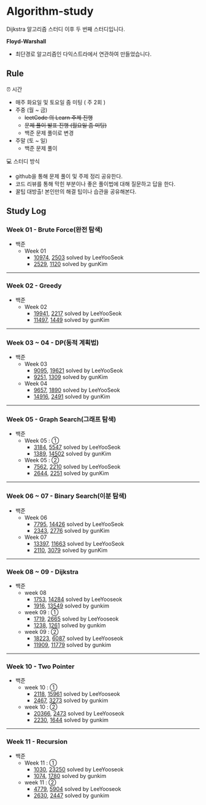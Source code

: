 # Algorithm-study
Dijkstra 알고리즘 스터디 이후 두 번째 스터디입니다.


**Floyd-Warshall**
- 최단경로 알고리즘인 다익스트라에서 연관하여 만들었습니다.


## Rule 
⏰ 시간
- 매주 화요일 및 토요일 줌 미팅 ( 주 2회 )
- 주중 (월 ~ 금)
    - ~~leetCode 의 Learn 주제 진행~~
    - ~~문제 풀이 발표 진행 (월요일 줌 미팅)~~
    - 백준 문제 풀이로 변경
- 주말 (토 ~ 일)
    - 백준 문제 풀이

💻 스터디 방식
- github을 통해 문제 풀이 및 주제 정리 공유한다.
- 코드 리뷰를 통해 막힌 부분이나 좋은 풀이법에 대해 질문하고 답을 한다.
- 꿀팁 대방출! 본인만의 해결 팁이나 습관을 공유해본다.


## Study Log
### Week 01 - Brute Force(완전 탐색)
- 백준
    - Week 01
        - [10974](https://github.com/Challenge-Next-Level/Floyd-Warshall/blob/master/LeeYooseok/BOJ/BruteForce/20220116.md), [2503](https://github.com/Challenge-Next-Level/Floyd-Warshall/blob/master/LeeYooseok/BOJ/BruteForce/20220116.md) solved by LeeYooSeok
        - [2529](https://github.com/Challenge-Next-Level/Floyd-Warshall/blob/master/gunkim/Baekjoon/week01_BruteForce/2529_%EB%B6%80%EB%93%B1%ED%98%B8.py), [1120](https://github.com/Challenge-Next-Level/Floyd-Warshall/blob/master/gunkim/Baekjoon/week01_BruteForce/1120_%EB%AC%B8%EC%9E%90%EC%97%B4.py) solved by gunKim

---
### Week 02 - Greedy
- 백준
    - Week 02
        - [19941](https://github.com/Challenge-Next-Level/Floyd-Warshall/blob/master/LeeYooseok/BOJ/Greedy/20220122.md), [2217](https://github.com/Challenge-Next-Level/Floyd-Warshall/blob/master/LeeYooseok/BOJ/Greedy/20220122.md) solved by LeeYooSeok
        - [11497](https://github.com/Challenge-Next-Level/Floyd-Warshall/blob/master/gunkim/Baekjoon/week02_Greedy/11497_%ED%86%B5%EB%82%98%EB%AC%B4%EA%B1%B4%EB%84%88%EB%9B%B0%EA%B8%B0.py), [1449](https://github.com/Challenge-Next-Level/Floyd-Warshall/blob/master/gunkim/Baekjoon/week02_Greedy/1449_%EC%88%98%EB%A6%AC%EA%B3%B5%ED%95%AD%EC%8A%B9.py) solved by gunKim

---
### Week 03 ~ 04 - DP(동적 계획법)
- 백준
    - Week 03
        - [9095](https://github.com/Challenge-Next-Level/Floyd-Warshall/blob/master/LeeYooseok/BOJ/DynamicProgramming/9095.py), [19621](https://github.com/Challenge-Next-Level/Floyd-Warshall/blob/master/LeeYooseok/BOJ/DynamicProgramming/19621s.py) solved by LeeYooSeok
        - [9251](https://github.com/Challenge-Next-Level/Floyd-Warshall/blob/master/gunkim/Baekjoon/week03_DP/9251_LCS.py), [1309](https://github.com/Challenge-Next-Level/Floyd-Warshall/blob/master/gunkim/Baekjoon/week03_DP/1309_%EB%8F%99%EB%AC%BC%EC%9B%90.py) solved by gunKim
    - Week 04
        - [9657](https://github.com/Challenge-Next-Level/Floyd-Warshall/blob/master/LeeYooseok/BOJ/DynamicProgramming/9657.py), [1890](https://github.com/Challenge-Next-Level/Floyd-Warshall/blob/master/LeeYooseok/BOJ/DynamicProgramming/1890ss.py) solved by LeeYooSeok
        - [14916](https://github.com/Challenge-Next-Level/Floyd-Warshall/blob/master/gunkim/Baekjoon/week04_DP2/14916_%EA%B1%B0%EC%8A%A4%EB%A6%84%EB%8F%88.py), [2491](https://github.com/Challenge-Next-Level/Floyd-Warshall/blob/master/gunkim/Baekjoon/week04_DP2/2491_%EC%88%98%EC%97%B4.py) solved by gunKim

---
### Week 05 - Graph Search(그래프 탐색)
- 백준
    - Week 05 : ①
        - [3184](https://github.com/Challenge-Next-Level/Floyd-Warshall/blob/master/LeeYooseok/BOJ/Graph%20Search/3184s.py), [5547](https://github.com/Challenge-Next-Level/Floyd-Warshall/blob/master/LeeYooseok/BOJ/Graph%20Search/5547.py) solved by LeeYooSeok
        - [1389](https://github.com/Challenge-Next-Level/Floyd-Warshall/blob/master/gunkim/Baekjoon/week05_GraphSearch/1389_%EC%BC%80%EB%B9%88%EB%B2%A0%EC%9D%B4%EC%BB%A8%EC%9D%986%EB%8B%A8%EA%B3%84%EB%B2%95%EC%B9%99.py), [14502](https://github.com/Challenge-Next-Level/Floyd-Warshall/blob/master/gunkim/Baekjoon/week05_GraphSearch/14502_%EC%97%B0%EA%B5%AC%EC%86%8C.py) solved by gunKim
    - Week 05 : ②
        - [7562](https://github.com/Challenge-Next-Level/Floyd-Warshall/blob/master/LeeYooseok/BOJ/Graph%20Search/7562.py), [2210](https://github.com/Challenge-Next-Level/Floyd-Warshall/blob/master/LeeYooseok/BOJ/Graph%20Search/2210.py) solved by LeeYooSeok
        - [2644](https://github.com/Challenge-Next-Level/Floyd-Warshall/blob/master/gunkim/Baekjoon/week05_GraphSearch/2644_%EC%B4%8C%EC%88%98%EA%B3%84%EC%82%B0.py), [2251](https://github.com/Challenge-Next-Level/Floyd-Warshall/blob/master/gunkim/Baekjoon/week05_GraphSearch/2251_%EB%AC%BC%ED%86%B5.py) solved by gunKim

---
### Week 06 ~ 07 - Binary Search(이분 탐색)
- 백준
    - Week 06
        - [7795](https://github.com/Challenge-Next-Level/Floyd-Warshall/blob/master/LeeYooseok/BOJ/BinarySearch/7795.py), [14426](https://github.com/Challenge-Next-Level/Floyd-Warshall/blob/master/LeeYooseok/BOJ/BinarySearch/14426.py) solved by LeeYooSeok
        - [2343](https://github.com/Challenge-Next-Level/Floyd-Warshall/blob/master/gunkim/Baekjoon/week06_BinarySearch/2343_%EA%B8%B0%ED%83%80%EB%A0%88%EC%8A%A8.py), [2776](https://github.com/Challenge-Next-Level/Floyd-Warshall/blob/master/gunkim/Baekjoon/week06_BinarySearch/2776_%EC%95%94%EA%B8%B0%EC%99%95.py) solved by gunKim
    - Week 07
        - [13397](https://github.com/Challenge-Next-Level/Floyd-Warshall/blob/master/LeeYooseok/BOJ/BinarySearch/13397.py), [11663](https://github.com/Challenge-Next-Level/Floyd-Warshall/blob/master/LeeYooseok/BOJ/BinarySearch/11663.py) solved by LeeYooSeok
        - [2110](https://github.com/Challenge-Next-Level/Floyd-Warshall/blob/master/gunkim/Baekjoon/week07_BinarySearch2/2110_%EA%B3%B5%EC%9C%A0%EA%B8%B0%EC%84%A4%EC%B9%98.py), [3079](https://github.com/Challenge-Next-Level/Floyd-Warshall/blob/master/gunkim/Baekjoon/week07_BinarySearch2/3079_%EC%9E%85%EA%B5%AD%EC%8B%AC%EC%82%AC.py) solved by gunKim

---
### Week 08 ~ 09 - Dijkstra
- 백준
  - week 08
    - [1753](https://github.com/Challenge-Next-Level/Floyd-Warshall/blob/master/LeeYooseok/BOJ/Dijkstra/1753.py), [14284](https://github.com/Challenge-Next-Level/Floyd-Warshall/blob/master/LeeYooseok/BOJ/Dijkstra/14284.py) solved by LeeYooseok
    - [1916](https://github.com/Challenge-Next-Level/Floyd-Warshall/blob/master/gunkim/Baekjoon/week08_Dijkstra/1916_%EC%B5%9C%EC%86%8C%EB%B9%84%EC%9A%A9%EA%B5%AC%ED%95%98%EA%B8%B0.py), [13549](https://github.com/Challenge-Next-Level/Floyd-Warshall/blob/master/gunkim/Baekjoon/week08_Dijkstra/13549_%EC%88%A8%EB%B0%94%EA%BC%AD%EC%A7%883.py) solved by gunkim
  - week 09 : ①
    - [1719](https://github.com/Challenge-Next-Level/Floyd-Warshall/blob/master/LeeYooseok/BOJ/Dijkstra/1719.py), [2665](https://github.com/Challenge-Next-Level/Floyd-Warshall/blob/master/LeeYooseok/BOJ/Dijkstra/2665.py) solved by LeeYooseok
    - [1238](https://github.com/Challenge-Next-Level/Floyd-Warshall/blob/master/gunkim/Baekjoon/week09_Dijkstra2/1238_%ED%8C%8C%ED%8B%B0.py), [1261](https://github.com/Challenge-Next-Level/Floyd-Warshall/blob/master/gunkim/Baekjoon/week09_Dijkstra2/1261_%EC%95%8C%EA%B3%A0%EC%8A%A4%ED%8C%9F.py) solved by gunkim
  - week 09 : ②
    - [18223](https://github.com/Challenge-Next-Level/Floyd-Warshall/blob/master/LeeYooseok/BOJ/Dijkstra/18223.py), [6087](https://github.com/Challenge-Next-Level/Floyd-Warshall/blob/master/LeeYooseok/BOJ/Dijkstra/6087.py) solved by LeeYooseok
    - [11909](https://github.com/Challenge-Next-Level/Floyd-Warshall/blob/master/gunkim/Baekjoon/week09_Dijkstra2/11909_%EB%B0%B0%EC%97%B4%ED%83%88%EC%B6%9C.py), [11779](https://github.com/Challenge-Next-Level/Floyd-Warshall/blob/master/gunkim/Baekjoon/week09_Dijkstra2/11779_%EC%B5%9C%EC%86%8C%EB%B9%84%EC%9A%A9%EA%B5%AC%ED%95%98%EA%B8%B02.py) solved by gunkim
---
### Week 10 - Two Pointer
- 백준
  - week 10 : ①
    - [2118](https://github.com/Challenge-Next-Level/Floyd-Warshall/blob/master/LeeYooseok/BOJ/TwoPointer/2118.py), [15961](https://github.com/Challenge-Next-Level/Floyd-Warshall/blob/master/LeeYooseok/BOJ/TwoPointer/15961.py) solved by LeeYooseok
    - [2467](https://github.com/Challenge-Next-Level/Floyd-Warshall/blob/master/gunkim/Baekjoon/week10_TwoPointer/2467_%EC%9A%A9%EC%95%A1.py), [3273](https://github.com/Challenge-Next-Level/Floyd-Warshall/blob/master/gunkim/Baekjoon/week10_TwoPointer/3273_%EB%91%90%EC%88%98%EC%9D%98%ED%95%A9.py) solved by gunkim
  - week 10 : ②
    - [20366](https://github.com/Challenge-Next-Level/Floyd-Warshall/blob/master/LeeYooseok/BOJ/TwoPointer/20366.py), [2473](https://github.com/Challenge-Next-Level/Floyd-Warshall/blob/master/LeeYooseok/BOJ/TwoPointer/2473.py) solved by LeeYooseok
    - [2230](https://github.com/Challenge-Next-Level/Floyd-Warshall/blob/master/gunkim/Baekjoon/week11_TwoPointer2/2230_%EC%88%98%EA%B3%A0%EB%A5%B4%EA%B8%B0.py), [1644](https://github.com/Challenge-Next-Level/Floyd-Warshall/blob/master/gunkim/Baekjoon/week11_TwoPointer2/1644_%EC%86%8C%EC%88%98%EC%9D%98%EC%97%B0%EC%86%8D%ED%95%A9.py) solved by gunkim
  
---

### Week 11 - Recursion
- 백준
    - Week 11 : ①
        - [1030](https://github.com/Challenge-Next-Level/Floyd-Warshall/blob/master/LeeYooseok/BOJ/Recursion/1030.py), [23250](https://github.com/Challenge-Next-Level/Floyd-Warshall/blob/master/LeeYooseok/BOJ/Recursion/23250.py) solved by LeeYooseok
        - [1074](https://github.com/Challenge-Next-Level/Floyd-Warshall/blob/master/gunkim/Baekjoon/week12_Recursion/1074_Z.py), [1780]() solved by gunkim
    - week 11 : ②
        - [4779](https://github.com/Challenge-Next-Level/Floyd-Warshall/blob/master/LeeYooseok/BOJ/Recursion/4779.py), [5904](https://github.com/Challenge-Next-Level/Floyd-Warshall/blob/master/LeeYooseok/BOJ/Recursion/5904s.py) solved by LeeYooseok
        - [2630](), [2447]() solved by gunkim
